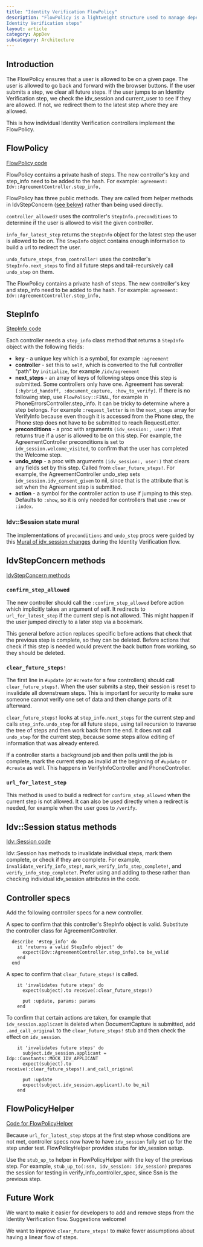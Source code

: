 ```yaml
---
title: "Identity Verification FlowPolicy"
description: "FlowPolicy is a lightweight structure used to manage dependencies between
Identity Verification steps"
layout: article
category: AppDev
subcategory: Architecture
---
```


## Introduction

The FlowPolicy ensures that a user is allowed to be on a given page. The user is
allowed to go back and forward with the browser buttons. If the user submits a step, we clear all
future steps. If the user jumps to an Identity Verification step, we check the idv_session and
current_user to see if they are allowed. If not, we redirect them to the latest step where they
are allowed.

This is how individual Identity Verification controllers implement the FlowPolicy.

## FlowPolicy

[FlowPolicy code](https://github.com/18F/identity-idp/blob/main/app/policies/idv/flow_policy.rb)

FlowPolicy contains a private hash of steps. The new controller's key and step_info need to
be added to the hash. For example: `agreement: Idv::AgreementController.step_info,`

FlowPolicy has three public methods. They are called from helper methods in IdvStepConcern ([see below](#idvstepconcern-methods)) rather than being used directly.

`controller_allowed?` uses the controller's `StepInfo.preconditions` to determine if the user is allowed to visit the given controller.

`info_for_latest_step` returns the `StepInfo` object for the latest step the user is allowed to be on. The `StepInfo` object contains enough information to build a url to redirect the user.

`undo_future_steps_from_controller!` uses the controller's `StepInfo.next_steps` to find all future steps and tail-recursively call `undo_step` on them.

The FlowPolicy contains a private hash of steps. The new controller's key and step_info need to
be added to the hash. For example: `agreement: Idv::AgreementController.step_info,`

## StepInfo

[StepInfo code](https://github.com/18F/identity-idp/blob/main/app/policies/idv/step_info.rb)

Each controller needs a `step_info` class method that returns a `StepInfo` object
with the following fields:
* **key** - a unique key which is a symbol, for example `:agreement`
* **controller** - set this to `self`, which is converted to the full controller "path" by `initialize`, for example
`/idv/agreement`
* **next_steps** - an array of keys of following steps once this step is submitted. Some controllers
only have one. Agreement has
several: `[:hybrid_handoff, :document_capture, :how_to_verify]`. If there is no following step, use
`FlowPolicy::FINAL`, for example in PhoneErrorsController.step_info. It can be tricky to determine
where a step belongs. For example `:request_letter` is in the `next_steps` array for VerifyInfo
because even though it is accessed from the Phone step, the Phone step does not have to be
submitted to reach RequestLetter.
* **preconditions** - a proc with arguments `(idv_session:, user:)` that returns true if a
user is allowed to be on this step. For example, the AgreementController preconditions is set to `idv_session.welcome_visited`, to confirm that the user has completed the Welcome step.
* **undo_step** - a proc with arguments `(idv_session:, user:)` that clears any fields set by
this step. Called from `clear_future_steps!`. For example, the AgreementController undo_step sets `idv_session.idv_consent_given` to nil, since that is the attribute that is set when the Agreement step is submitted.
* **action** - a symbol for the controller action to use if jumping to this step. Defaults to `:show`,
so it is only needed for controllers that use `:new` or `:index`.

### Idv::Session state mural
The implementations of `preconditions` and `undo_step` procs were guided by this [Mural of idv_session
changes](https://app.mural.co/t/loginteamada4499/m/loginteamada4499/1694024611822/03ec0f4abe389ac5eb4eda772fe00de02439e00c?sender=u4b5c802b0baf08d2d7cf2223) during the Identity Verification flow.

## IdvStepConcern methods

[IdvStepConcern methods](https://github.com/18F/identity-idp/blob/4ac61b7c9baa9406abc207a6bb368cbd44a76d9b/app/controllers/concerns/idv_step_concern.rb#L106-L123)

### `confirm_step_allowed`

The new controller should call the `:confirm_step_allowed` before action which implicitly takes
an argument of self. It redirects to `url_for_latest_step` if the current step is not allowed. This might happen if the user jumped directly to a later step via a bookmark.

This general before action replaces specific before actions that check that the previous step is complete, so they can be
deleted. Before actions that check if this step is needed would prevent the back button from 
working, so they should be deleted.

### `clear_future_steps!`

The first line in `#update` (or `#create` for a few controllers) should call `clear_future_steps!`.
When the user submits a step, their session is reset to invalidate all downstream steps. This is
important for security to make sure someone cannot verify one set of data and then change parts
of it afterward.

`clear_future_steps!` looks at `step_info.next_steps` for the current step and calls
`step_info.undo_step` for all future steps, using tail recursion to traverse the tree of steps
and then work back from the end. It does not call `undo_step` for the current step,
because some steps allow editing of information that was already entered.

If a controller starts a background job and then polls until the job is complete, mark the current
step as invalid at the beginning of `#update` or `#create` as well. This happens in
VerifyInfoController and PhoneController.

### `url_for_latest_step`

This method is used to build a redirect for `confirm_step_allowed` when the current step is not allowed. It can also be used directly when a redirect is needed, for example when the user goes to
`/verify`.

## Idv::Session status methods

[Idv::Session code](https://github.com/18F/identity-idp/blob/main/app/services/idv/session.rb)

Idv::Session has methods to invalidate individual steps, mark them complete, or check if they are complete. For example, `invalidate_verify_info_step!`, `mark_verify_info_step_complete!`, and `verify_info_step_complete?`. Prefer using and adding to these rather than checking individual idv_session attributes in the code.

## Controller specs

Add the following controller specs for a new controller.

A spec to confirm that this controller's StepInfo object is valid. Substitute the controller class
for AgreementController.
```
  describe '#step_info' do
    it 'returns a valid StepInfo object' do
      expect(Idv::AgreementController.step_info).to be_valid
    end
  end
```

A spec to confirm that `clear_future_steps!` is called.
```
    it 'invalidates future steps' do
      expect(subject).to receive(:clear_future_steps!)

      put :update, params: params
    end
```

To confirm that certain actions are taken, for example that `idv_session.applicant`
is deleted when DocumentCapture is submitted, add `.and_call_original` to the `clear_future_steps!`
stub and then check the effect on `idv_session`.
```
    it 'invalidates future steps' do
      subject.idv_session.applicant = Idp::Constants::MOCK_IDV_APPLICANT
      expect(subject).to receive(:clear_future_steps!).and_call_original

      put :update
      expect(subject.idv_session.applicant).to be_nil
    end
```

## FlowPolicyHelper

[Code for FlowPolicyHelper](https://github.com/18F/identity-idp/blob/main/spec/support/flow_policy_helper.rb)

Because `url_for_latest_step` stops at the first step whose conditions are not met, controller
specs now have to have `idv_session` fully set up for the step under test. FlowPolicyHelper provides
stubs for idv_session setup.

Use the `stub_up_to`
helper in FlowPolicyHelper with the key of the previous step. For example, 
`stub_up_to(:ssn, idv_session: idv_session)` prepares the session for testing in
verify_info_controller_spec, since Ssn is the previous step.

## Future Work

We want to make it easier for developers to add and remove steps from the Identity Verification flow. Suggestions welcome!

We want to improve `clear_future_steps!` to make fewer assumptions about having a linear flow of steps.
